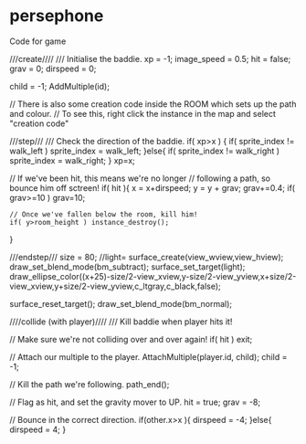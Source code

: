 persephone
==========

Code for game



///create////
/// Initialise the baddie.
xp = -1;
image_speed = 0.5;
hit = false;
grav = 0;
dirspeed = 0;

child = -1;
AddMultiple(id);

// There is also some creation code inside the ROOM which sets up the path and colour.
// To see this, right click the instance in the map and select "creation code"




///step///
/// Check the direction of the baddie. 
if( xp>x ) {
    if(  sprite_index != walk_left ) sprite_index = walk_left;
}else{
    if(  sprite_index != walk_right ) sprite_index = walk_right;
}
xp=x;


// If we've been hit, this means we're no longer 
// following a path, so bounce him off sctreen!
if( hit ){
    x = x+dirspeed;
    y = y + grav;
    grav+=0.4;
    if( grav>=10 ) grav=10;

    // Once we've fallen below the room, kill him!
    if( y>room_height ) instance_destroy();
}





///endstep///
size = 80;
//light= surface_create(view_wview,view_hview);
draw_set_blend_mode(bm_subtract);
surface_set_target(light);
draw_ellipse_color((x+25)-size/2-view_xview,y-size/2-view_yview,x+size/2-view_xview,y+size/2-view_yview,c_ltgray,c_black,false);

surface_reset_target();
draw_set_blend_mode(bm_normal);

////collide (with player)////
/// Kill baddie when player hits it!

// Make sure we're not colliding over and over again!
if( hit ) exit;

// Attach our multiple to the player.
AttachMultiple(player.id, child);
child = -1;

// Kill the path we're following.
path_end();

// Flag as hit, and set the gravity mover to UP.
hit = true;
grav = -8;

// Bounce in the correct direction.
if(other.x>x ){
    dirspeed = -4;
}else{
    dirspeed = 4;
}



